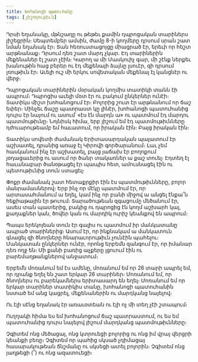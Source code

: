 ```yaml
---
title: Խոհանոցի պատուհանը
tags: [յիշողութիւն]
---
```


Դրսի եղանակը, մթնշաղը ու թեթեւ քամին դպրոցական տարիներս յիշեցրին։ Սեպտեմբեր ամսին, ժամը 8-ի կողմերը դրսում սրան շատ նման եղանակ էր։ Տան հեռուստացոյցը միացրած էր, երեւի որ հեշտ արթնանաք։ Դրսում դեռ շատ մարդ չկար. Էդ տարիներին մեքենաներ էլ շատ չէին։ Կարող ա մի Մասկուիչ գար, մի շէնք ներքեւ խանութին հաց բերեր ու էդ մեքենայի ձայնը լսուէր, զի դրսում լռութիւն էր։ Աւելի ուշ մի երկու սովետական մեքենայ էլ կանցնէր ու վերջ։

Դպրոցական տարիներին մօրական կողմիս տատիկի տանն էի ապրում։ Դպրոցիս աւելի մօտ էր ու բակում ընկերներ ունէի։ Տատիկս միշտ խոհանոցում էր։ Բոլորից շուտ էր արթնանում որ ճաշ եփեր։ Մինչեւ ճաշը պատրաստ կը լինէր, խոհանոցի պատուհանից դուրս էր նայում ու ասում՝ «էս էն մարդն ա» ու պատմում էդ մարդու պատմութիւնը։ Նոյնիսկ հիմա, երբ յիշում եմ էդ պատմութիւնները դժուարութեամբ եմ հաւատում, որ իրական էին։ Բայց իրական էին։

Տատիկս սովետի ժամանակ Երիտասարդական պալատում էր աշխատել, դրանից առաջ էլ Կիրովի գործարանում։ Լաւ չեմ հասկանում ինչ էր աշխատել, բայց յաճախ էր բողոքում յօդացաւերից ու ասում որ ծանր տակառներ ա քաշ տուել։ Էդտեղ էլ հաւանաբար ծանօթացել էր պապիս հետ, ամուսնացել էին ու պետութիւնից տուն ստացել։

Փոքր ժամանակ շատ հետաքրքիր էին էս պատմութիւնները, բոլոր մանրամասներով։ Երբ ինչ որ մէկը պատմում էր, որ արտասահմանում ա եղել, կամ ինչ որ բանի միջով ա անցել էնքա՜ն հեքիաթային էր թուում։ Տարածութեան զգացումը մեծանում էր, ասես տան պատերից, բակից ու դպրոցից էն կողմ աշխարհ կայ, քաղաքներ կան, ծովեր կան ու մարդիկ ուրիշ կեանքով են ապրում։

Պապս երեկոյեան տուն էր գալիս ու պատմում իր մանկատանը ապրած տարիներից։ Ասում էր, որ ինքնակամ ա մանկատուն գնացել զի ծնողները հնարաւորութիւն չունէին պահելու։ Մանկատան ընկերներ ունէր, որոնց երբեմն զանգում էր, որ իմանար դեռ ողջ են։ Մի քանի բառից աչքերը լցուում էին ու բարեմաղթանքներով անջատում։

Երբեմն մոռանում եմ էս ամենը, մոռանում եմ որ 26 տարի ապրել եմ, որ դրանք եղել են շատ երկար 26 տարիներ։ Մոռանում եմ, որ ծնողներս ու բարեկամներս երիտասարդ են եղել։ Մոռանում եմ որ երկար տարիներ տատիկիս տանը, խոհանոցի պատուհանին նստած եմ անց կացրել, մեքենաներին ու մարդկանց նայելով։

Ու էլի սէնց եղանակ էր առաւօտեան ու էլի ոչ մի տեղ չէի շտապում։

Ուղղակի հիմա ես եմ խոհանոցում ճաշ պատրաստում, ու ես եմ պատուհանից դուրս նայելով յիշում մարդկանց պատմութիւնները։

Չգիտեմ ոնց մեծացայ, ոնց կտրուեցի բոլորից ու ոնց իմ վրայ վերցրի կեանքի բեռը։ Չգիտեմ որ պահից սկսած չդիմացայ հասարակութեան ճնշմանը ու սկսեցի ատել բոլորին։ Չգիտեմ ոնց յաղթեցի (՞) ու ոնց ազատուեցի։
